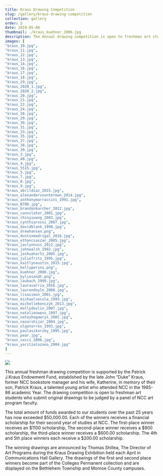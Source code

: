 ```yaml
---
title: Kraus Drawing Competition
slug: /gallery/kraus-drawing-competition
collection: gallery
order: 5
date: 2019-05-08
thumbnail: ./kraus_kuehner_2006.jpg
description: The Annual drawing competition is open to freshman art students who submit original drawings to be judged by a panel of NCC art program faculty.
images: [
"kraus_10.jpg",
"kraus_11.jpg",
"kraus_12.jpg",
"kraus_13.jpg",
"kraus_14.jpg",
"kraus_16.jpg",
"kraus_17.jpg",
"kraus_18.jpg",
"kraus_19.jpg",
"kraus_2020_1.jpg",
"kraus_2020_2.jpg",
"kraus_20.jpg",
"kraus_21.jpg",
"kraus_22.jpg",
"kraus_24.jpg",
"kraus_28.jpg",
"kraus_29.jpg",
"kraus_30.jpg",
"kraus_31.jpg",
"kraus_33.jpg",
"kraus_35.jpg",
"kraus_37.jpg",
"kraus_38.jpg",
"kraus_39.jpg",
"kraus_3.jpg",
"kraus_40.jpg",
"kraus_4.jpg",
"kraus_5515.jpg",
"kraus_5.jpg",
"kraus_7.jpg",
"kraus_8.jpg",
"kraus_9.jpg",
"kraus_abrildiaz_2015.jpg",
"kraus_alexandervounterman_2014.jpg",
"kraus_anthonymarraccini_1991.jpg",
"kraus_B78D.jpg",
"kraus_brandonkarcher_2012.jpg",
"kraus_cannslater_2001.jpg",
"kraus_chinyiwang_2003.jpg",
"kraus_cynthiarossi_2007.jpg",
"kraus_davidblank_1998.jpg",
"kraus_drewhansen.png",
"kraus_dustinmadrigal_2016.jpg",
"kraus_ethancsaszar_2005.jpg",
"kraus_jaclynnuss_2012.jpg",
"kraus_johnwalsh_1992.jpg",
"kraus_joshuahartz_2005.jpg",
"kraus_juliefritz_1995.jpg",
"kraus_kaitlynaustin_2015.jpg",
"kraus_kellyperini.png",
"kraus_kuehner_2006.jpg",
"kraus_kyliesandt.png",
"kraus_laubach_1999.jpg",
"kraus_laurasarria_2016.jpg",
"kraus_laurendoyle_2008.jpg",
"kraus_lisasimon_2001.jpg",
"kraus_michaelsecula_1993.jpg",
"kraus_michellekonczyk_2013.jpg",
"kraus_mollydevlin_2007.jpg",
"kraus_natalieowens_1997.jpg",
"kraus_natashagawrys_2002.jpg",
"kraus_nazarshijar_2004.jpg",
"kraus_olgatorres_1993.jpg",
"kraus_paulasikorsky_1995.jpg",
"kraus_pear.jpg",
"kraus_socci_2006.jpg",
"kraus_yaritzalozano_2004.jpg"
]
---
```


<div class="kg-card kg-image-card">

<img src="./kraus_portrait.png" />

</div>

This annual freshman drawing competition is supported by the Patrick J.Kraus Endowment Fund, established by the late John “Duke” Kraus, former NCC bookstore manager and his wife, Katherine, in memory of their son, Patrick Kraus, a talented young artist who attended NCC in the 1985-86 academic Year. The drawing competition is open to freshman art students who submit original drawings to be judged by a panel of NCC art program faculty.

The total amount of funds awarded to our students over the past 25 years has now exceeded $50,000.00. Each of the winners receives a financial scholarship for their second year of studies at NCC. The first-place winner receives an $1100 scholarship, The second-place winner receives a $900 scholarship, the third-place winner receives a $600.00 scholarship. The 4th and 5th place winners each receive a \$200.00 scholarship.

The winning drawings are announced by Thomas Shillea, The Director of Art Programs during the Kraus Drawing Exhibition held each April in Communications Hall Gallery. The drawings of the first and second place winners become part of the Colleges Permanent collection and are displayed on the Bethlehem Township and Monroe County campuses.
